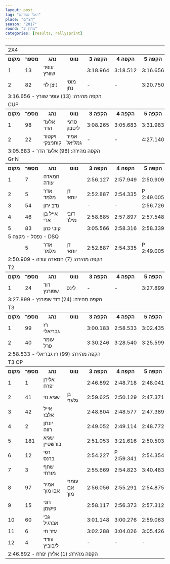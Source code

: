 ```yaml
---
layout: post
tag: "ראלי ספרינט"
place: "חצרים"
season: "2017"
round: "מרוץ 3"
categories: [results, rallysprint]
---
```

<table class="line_color">
    <tr>
        <td colspan="99" class="title_font">2X4</td>
    </tr>
    <tr class="rnkh_bkcolor">
        <th class="rnkh_font">מקום</th>
        <th class="rnkh_font">מספר</th>
        <th class="rnkh_font">נהג</th>
        <th class="rnkh_font">נווט</th>
        <th class="rnkh_font">הקפה 3</th>
        <th class="rnkh_font">הקפה 4</th>
        <th class="rnkh_font">הקפה 5</th>
        <th class="rnkh_font">זמן</th>
        <th class="rnkh_font">פער</th>
    </tr>
    <tr class="rnk_bkcolor">
        <td class="rnk_font">1</td>
        <td class="rnk_font">13</td>
        <td class="rnk_font">עופר שוורץ</td>
        <td class="rnk_font"></td>
        <td class="rnk_font">3:18.964</td>
        <td class="rnk_font">3:18.512</td>
        <td class="rnk_font">3:16.656</td>
        <td class="rnk_font">3:16.656</td>
        <td class="rnk_font">-</td>
    </tr>
    <tr class="rnk_bkcolor">
        <td class="rnk_font">2</td>
        <td class="rnk_font">82</td>
        <td class="rnk_font">ניצן לוי</td>
        <td class="rnk_font">מוטי נתן</td>
        <td class="rnk_font">-</td>
        <td class="rnk_font">-</td>
        <td class="rnk_font">3:20.750</td>
        <td class="rnk_font">3:20.750</td>
        <td class="rnk_font">4.094</td>
    </tr>
    <tr>
        <td colspan="99" class="comment_font">הקפה מהירה:  (13) עופר שוורץ - 3:16.656</td>
    </tr>
    <tr>
        <td colspan="99" class="title_font">CUP</td>
    </tr>
    <tr class="rnkh_bkcolor">
        <th class="rnkh_font">מקום</th>
        <th class="rnkh_font">מספר</th>
        <th class="rnkh_font">נהג</th>
        <th class="rnkh_font">נווט</th>
        <th class="rnkh_font">הקפה 3</th>
        <th class="rnkh_font">הקפה 4</th>
        <th class="rnkh_font">הקפה 5</th>
        <th class="rnkh_font">זמן</th>
        <th class="rnkh_font">פער</th>
    </tr>
    <tr class="rnk_bkcolor">
        <td class="rnk_font">1</td>
        <td class="rnk_font">98</td>
        <td class="rnk_font">אלעד הדר</td>
        <td class="rnk_font">סרגיי ליטבק</td>
        <td class="rnk_font">3:08.265</td>
        <td class="rnk_font">3:05.683</td>
        <td class="rnk_font">3:31.983</td>
        <td class="rnk_font">3:05.683</td>
        <td class="rnk_font">-</td>
    </tr>
    <tr class="rnk_bkcolor">
        <td class="rnk_font">2</td>
        <td class="rnk_font">22</td>
        <td class="rnk_font">ויקטור קוחניצקי</td>
        <td class="rnk_font">אמיר גמליאל</td>
        <td class="rnk_font">-</td>
        <td class="rnk_font">-</td>
        <td class="rnk_font">4:27.140</td>
        <td class="rnk_font">4:27.140</td>
        <td class="rnk_font">1:21.457</td>
    </tr>
    <tr>
        <td colspan="99" class="comment_font">הקפה מהירה:  (98) אלעד הדר - 3:05.683</td>
    </tr>
    <tr>
        <td colspan="99" class="title_font">Gr N</td>
    </tr>
    <tr class="rnkh_bkcolor">
        <th class="rnkh_font">מקום</th>
        <th class="rnkh_font">מספר</th>
        <th class="rnkh_font">נהג</th>
        <th class="rnkh_font">נווט</th>
        <th class="rnkh_font">הקפה 3</th>
        <th class="rnkh_font">הקפה 4</th>
        <th class="rnkh_font">הקפה 5</th>
        <th class="rnkh_font">זמן</th>
        <th class="rnkh_font">פער</th>
    </tr>
    <tr class="rnk_bkcolor">
        <td class="rnk_font">1</td>
        <td class="rnk_font">7</td>
        <td class="rnk_font">חמאדה עודה</td>
        <td class="rnk_font"></td>
        <td class="rnk_font">2:56.127</td>
        <td class="rnk_font">2:57.949</td>
        <td class="rnk_font">2:50.909</td>
        <td class="rnk_font">2:50.909</td>
        <td class="rnk_font">-</td>
    </tr>
    <tr class="rnk_bkcolor">
        <td class="rnk_font">2</td>
        <td class="rnk_font">5</td>
        <td class="rnk_font">אדר מלמד</td>
        <td class="rnk_font">דן יוחאי</td>
        <td class="rnk_font">2:52.887</td>
        <td class="rnk_font">2:54.335</td>
        <td class="rnk_font penalty">P 2:49.005</td>
        <td class="rnk_font">2:52.887</td>
        <td class="rnk_font">1.978</td>
    </tr>
    <tr class="rnk_bkcolor">
        <td class="rnk_font">3</td>
        <td class="rnk_font">54</td>
        <td class="rnk_font">נדב ירון</td>
        <td class="rnk_font"></td>
        <td class="rnk_font">-</td>
        <td class="rnk_font">-</td>
        <td class="rnk_font">2:56.726</td>
        <td class="rnk_font">2:56.726</td>
        <td class="rnk_font">5.817</td>
    </tr>
    <tr class="rnk_bkcolor">
        <td class="rnk_font">4</td>
        <td class="rnk_font">46</td>
        <td class="rnk_font">אייל בן ארי</td>
        <td class="rnk_font">דובי מילר</td>
        <td class="rnk_font">2:58.685</td>
        <td class="rnk_font">2:57.897</td>
        <td class="rnk_font">2:57.548</td>
        <td class="rnk_font">2:57.548</td>
        <td class="rnk_font">6.639</td>
    </tr>
    <tr class="rnk_bkcolor">
        <td class="rnk_font">5</td>
        <td class="rnk_font">83</td>
        <td class="rnk_font">קובי כהן</td>
        <td class="rnk_font"></td>
        <td class="rnk_font">3:05.566</td>
        <td class="rnk_font">2:58.316</td>
        <td class="rnk_font">2:58.339</td>
        <td class="rnk_font">2:58.316</td>
        <td class="rnk_font">7.407</td>
    </tr>
    <tr>
        <td colspan="99" class="subtitle_font">נפסל - מקצה 5 - DSQ</td>
    </tr>
    <tr class="rnk_bkcolor">
        <td class="rnk_font"></td>
        <td class="rnk_font">5</td>
        <td class="rnk_font">אדר מלמד</td>
        <td class="rnk_font">דן יוחאי</td>
        <td class="rnk_font">2:52.887</td>
        <td class="rnk_font">2:54.335</td>
        <td class="rnk_font penalty">P 2:49.005</td>
        <td class="rnk_font">2:52.887</td>
        <td class="rnk_font">-</td>
    </tr>
    <tr>
        <td colspan="99" class="comment_font">הקפה מהירה: (7) חמאדה עודה - 2:50.909</td>
    </tr>
    <tr>
        <td colspan="99" class="title_font">T2</td>
    </tr>
    <tr class="rnkh_bkcolor">
        <th class="rnkh_font">מקום</th>
        <th class="rnkh_font">מספר</th>
        <th class="rnkh_font">נהג</th>
        <th class="rnkh_font">נווט</th>
        <th class="rnkh_font">הקפה 3</th>
        <th class="rnkh_font">הקפה 4</th>
        <th class="rnkh_font">הקפה 5</th>
        <th class="rnkh_font">זמן</th>
        <th class="rnkh_font">פער</th>
    </tr>
    <tr class="rnk_bkcolor">
        <td class="rnk_font">1</td>
        <td class="rnk_font">24</td>
        <td class="rnk_font">דוד שפורנץ</td>
        <td class="rnk_font">לינס</td>
        <td class="rnk_font">-</td>
        <td class="rnk_font">-</td>
        <td class="rnk_font">3:27.899</td>
        <td class="rnk_font">3:27.899</td>
        <td class="rnk_font">-</td>
    </tr>
    <tr>
        <td colspan="99" class="comment_font">הקפה מהירה:  (24) דוד שפורנץ - 3:27.899</td>
    </tr>
    <tr>
        <td colspan="99" class="title_font">T3</td>
    </tr>
    <tr class="rnkh_bkcolor">
        <th class="rnkh_font">מקום</th>
        <th class="rnkh_font">מספר</th>
        <th class="rnkh_font">נהג</th>
        <th class="rnkh_font">נווט</th>
        <th class="rnkh_font">הקפה 3</th>
        <th class="rnkh_font">הקפה 4</th>
        <th class="rnkh_font">הקפה 5</th>
        <th class="rnkh_font">זמן</th>
        <th class="rnkh_font">פער</th>
    </tr>
    <tr class="rnk_bkcolor">
        <td class="rnk_font">1</td>
        <td class="rnk_font">99</td>
        <td class="rnk_font">רז גבריאלי</td>
        <td class="rnk_font"></td>
        <td class="rnk_font">3:00.183</td>
        <td class="rnk_font">2:58.533</td>
        <td class="rnk_font">3:02.435</td>
        <td class="rnk_font">2:58.533</td>
        <td class="rnk_font">-</td>
    </tr>
    <tr class="rnk_bkcolor">
        <td class="rnk_font">2</td>
        <td class="rnk_font">40</td>
        <td class="rnk_font">עומר פרל</td>
        <td class="rnk_font"></td>
        <td class="rnk_font">3:30.246</td>
        <td class="rnk_font">3:28.540</td>
        <td class="rnk_font">3:25.599</td>
        <td class="rnk_font">3:25.599</td>
        <td class="rnk_font">27.066</td>
    </tr>
    <tr>
        <td colspan="99" class="comment_font">הקפה מהירה:  (99) רז גבריאלי - 2:58.533</td>
    </tr>
    <tr>
        <td colspan="99" class="title_font">T3 OP</td>
    </tr>
    <tr class="rnkh_bkcolor">
        <th class="rnkh_font">מקום</th>
        <th class="rnkh_font">מספר</th>
        <th class="rnkh_font">נהג</th>
        <th class="rnkh_font">נווט</th>
        <th class="rnkh_font">הקפה 3</th>
        <th class="rnkh_font">הקפה 4</th>
        <th class="rnkh_font">הקפה 5</th>
        <th class="rnkh_font">זמן</th>
        <th class="rnkh_font">פער</th>
    </tr>
    <tr class="rnk_bkcolor">
        <td class="rnk_font">1</td>
        <td class="rnk_font">1</td>
        <td class="rnk_font">אלירן יפרח</td>
        <td class="rnk_font"></td>
        <td class="rnk_font">2:46.892</td>
        <td class="rnk_font">2:48.718</td>
        <td class="rnk_font">2:48.041</td>
        <td class="rnk_font">2:46.892</td>
        <td class="rnk_font">-</td>
    </tr>
    <tr class="rnk_bkcolor">
        <td class="rnk_font">2</td>
        <td class="rnk_font">41</td>
        <td class="rnk_font">שגיא נוי</td>
        <td class="rnk_font">בן גלעדי</td>
        <td class="rnk_font">2:59.625</td>
        <td class="rnk_font">2:50.129</td>
        <td class="rnk_font">2:47.371</td>
        <td class="rnk_font">2:47.371</td>
        <td class="rnk_font">0.479</td>
    </tr>
    <tr class="rnk_bkcolor">
        <td class="rnk_font">3</td>
        <td class="rnk_font">42</td>
        <td class="rnk_font">אייל אלבז</td>
        <td class="rnk_font"></td>
        <td class="rnk_font">2:48.804</td>
        <td class="rnk_font">2:48.577</td>
        <td class="rnk_font">2:47.389</td>
        <td class="rnk_font">2:47.389</td>
        <td class="rnk_font">0.497</td>
    </tr>
    <tr class="rnk_bkcolor">
        <td class="rnk_font">4</td>
        <td class="rnk_font">2</td>
        <td class="rnk_font">יונתן רווה</td>
        <td class="rnk_font"></td>
        <td class="rnk_font">2:49.052</td>
        <td class="rnk_font">2:49.114</td>
        <td class="rnk_font">2:48.772</td>
        <td class="rnk_font">2:48.772</td>
        <td class="rnk_font">1.880</td>
    </tr>
    <tr class="rnk_bkcolor">
        <td class="rnk_font">5</td>
        <td class="rnk_font">181</td>
        <td class="rnk_font">שגיא בורשטיין</td>
        <td class="rnk_font"></td>
        <td class="rnk_font">2:51.053</td>
        <td class="rnk_font">3:21.616</td>
        <td class="rnk_font">2:50.503</td>
        <td class="rnk_font">2:50.503</td>
        <td class="rnk_font">3.611</td>
    </tr>
    <tr class="rnk_bkcolor">
        <td class="rnk_font">6</td>
        <td class="rnk_font">12</td>
        <td class="rnk_font">רפי ברנס</td>
        <td class="rnk_font"></td>
        <td class="rnk_font">2:54.227</td>
        <td class="rnk_font penalty">P 2:59.341</td>
        <td class="rnk_font">2:54.354</td>
        <td class="rnk_font">2:54.227</td>
        <td class="rnk_font">7.335</td>
    </tr>
    <tr class="rnk_bkcolor">
        <td class="rnk_font">7</td>
        <td class="rnk_font">3</td>
        <td class="rnk_font">שחף מזרחי</td>
        <td class="rnk_font"></td>
        <td class="rnk_font">2:55.669</td>
        <td class="rnk_font">2:54.823</td>
        <td class="rnk_font">3:40.483</td>
        <td class="rnk_font">2:54.823</td>
        <td class="rnk_font">7.931</td>
    </tr>
    <tr class="rnk_bkcolor">
        <td class="rnk_font">8</td>
        <td class="rnk_font">97</td>
        <td class="rnk_font">אמיר אבו מוך</td>
        <td class="rnk_font">עומרי אבו מוך</td>
        <td class="rnk_font">2:56.056</td>
        <td class="rnk_font">2:55.291</td>
        <td class="rnk_font">2:54.875</td>
        <td class="rnk_font">2:54.875</td>
        <td class="rnk_font">7.983</td>
    </tr>
    <tr class="rnk_bkcolor">
        <td class="rnk_font">9</td>
        <td class="rnk_font">15</td>
        <td class="rnk_font">רוני פישמן</td>
        <td class="rnk_font"></td>
        <td class="rnk_font">2:58.117</td>
        <td class="rnk_font">2:56.373</td>
        <td class="rnk_font">2:57.312</td>
        <td class="rnk_font">2:56.373</td>
        <td class="rnk_font">9.481</td>
    </tr>
    <tr class="rnk_bkcolor">
        <td class="rnk_font">10</td>
        <td class="rnk_font">60</td>
        <td class="rnk_font">גבי אברגיל</td>
        <td class="rnk_font"></td>
        <td class="rnk_font">3:01.148</td>
        <td class="rnk_font">3:00.276</td>
        <td class="rnk_font">2:59.063</td>
        <td class="rnk_font">2:59.063</td>
        <td class="rnk_font">12.171</td>
    </tr>
    <tr class="rnk_bkcolor">
        <td class="rnk_font">11</td>
        <td class="rnk_font">6</td>
        <td class="rnk_font">עזר חי</td>
        <td class="rnk_font"></td>
        <td class="rnk_font">3:02.288</td>
        <td class="rnk_font">3:04.026</td>
        <td class="rnk_font">3:05.426</td>
        <td class="rnk_font">3:02.288</td>
        <td class="rnk_font">15.396</td>
    </tr>
    <tr class="rnk_bkcolor">
        <td class="rnk_font">12</td>
        <td class="rnk_font">4</td>
        <td class="rnk_font">עודד ליבוביץ</td>
        <td class="rnk_font"></td>
        <td class="rnk_font">-</td>
        <td class="rnk_font">-</td>
        <td class="rnk_font">-</td>
        <td class="rnk_font">-</td>
        <td class="rnk_font">-</td>
    </tr>
    <tr>
        <td colspan="99" class="comment_font">הקפה מהירה:  (1) אלירן יפרח - 2:46.892</td>
    </tr>
</table>
